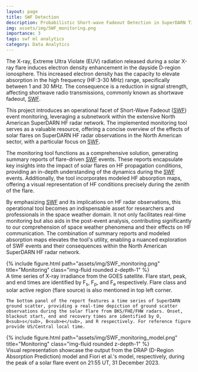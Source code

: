 ```yaml
---
layout: page
title: SWF Detection
description: Probabilistic Short-wave Fadeout Detection in SuperDARN Time Series Observations
img: assets/img/SWF_monitoring.png
importance: 3
tags: swf ml analytics
category: Data Analytics
---
```


The X-ray, Extreme Ultra Violate (EUV) radiation released during a solar X-ray flare induces electron density enhancement in the dayside D-region ionosphere. This increased electron density has the capacity to elevate absorption in the high frequency (HF:3-30 MHz) range, specifically between 1 and 30 MHz. The consequence is a reduction in signal strength, affecting shortwave radio transmissions, commonly known as shortwave fadeout, [SWF](../R01_project.md). 

This project introduces an operational facet of Short-Wave Fadeout ([SWF](../R01_project.md)) event monitoring, leveraging a subnetwork within the extensive North American SuperDARN HF radar network. The implemented monitoring tool serves as a valuable resource, offering a concise overview of the effects of solar flares on SuperDARN HF radar observations in the North American sector, with a particular focus on [SWF](../R01_project.md).

The monitoring tool functions as a comprehensive solution, generating summary reports of flare-driven [SWF](../R01_project.md) events. These reports encapsulate key insights into the impact of solar flares on HF propagation conditions, providing an in-depth understanding of the dynamics during the [SWF](../R01_project.md) events. Additionally, the tool incorporates modeled HF absorption maps, offering a visual representation of HF conditions precisely during the zenith of the flare.

By emphasizing [SWF](../R01_project.md) and its implications on HF radar observations, this operational tool becomes an indispensable asset for researchers and professionals in the space weather domain. It not only facilitates real-time monitoring but also aids in the post-event analysis, contributing significantly to our comprehension of space weather phenomena and their effects on HF communication. The combination of summary reports and modeled absorption maps elevates the tool's utility, enabling a nuanced exploration of SWF events and their consequences within the North American SuperDARN HF radar network.


<div class="row">
    <div class="col-sm mt-3 mt-md-0">
        {% include figure.html path="assets/img/SWF_monitoring.png" title="Monitoring" class="img-fluid rounded z-depth-1" %}
    </div>
</div>
<div class="caption">
    A time series of X-ray irradiance from the GOES satellite. Flare start, peak, and end times are identified by F<sub>s</sub>, F<sub>p</sub>, and F<sub>e</sub> respectively. Flare class and solar active region (flare source) is also mentioned in top left corner.

    The bottom panel of the report features a time series of SuperDARN ground scatter, providing a real-time depiction of ground scatter observations during the solar flare from BKS/FHE/FHW radars. Onset, blackout start, end and recovery times are identified by O, B<sub>s</sub>, B<sub>e</sub>, and R respectively. For reference figure provide US/Central local time.
</div>


<div class="row">
    <div class="col-sm mt-3 mt-md-0">
        {% include figure.html path="assets/img/SWF_monitoring_model.png" title="Monitoring" class="img-fluid rounded z-depth-1" %}
    </div>
</div>
<div class="caption">
    Visual representation showcase the output from the DRAP (D-Region Absorption Prediction) model and Fiori et al.'s model, respectively, during the peak of a solar flare event on 21:55 UT, 31 December 2023.
</div>